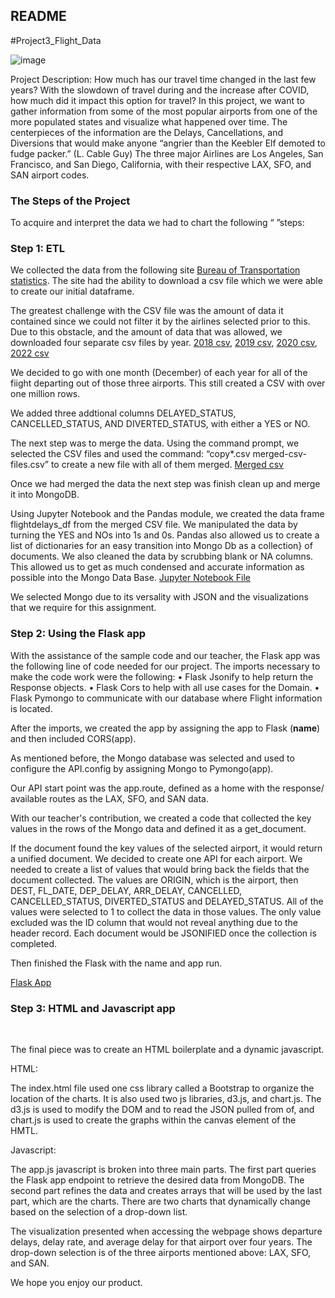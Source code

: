 ## README
#Project3_Flight_Data

![image](https://github.com/jrfloza12/GroupProject3/assets/122821004/ef7fe1a2-41ec-41f4-8198-053ddd448274)




Project Description: 
How much has our travel time changed in the last few years?
With the slowdown of travel during and the increase after COVID, how much did it impact this option for travel?
In this project, we want to gather information from some of the most popular airports from one of the more populated states and visualize what happened over time.
The centerpieces of the information are the Delays, Cancellations, and Diversions that would make anyone “angrier than the Keebler Elf demoted to fudge packer.” (L. Cable Guy)
The three major Airlines are Los Angeles, San Francisco, and San Diego, California, with their respective LAX, SFO, and SAN airport codes.


### The Steps of the Project
To acquire and interpret the data we had to chart the following “ ”steps:

### Step 1: ETL
We collected the data from the following site <a href="https://data.bts.gov/" target="_blank">Bureau of Transportation statistics</a>. The site had the ability to download a csv file which we were able to create our initial  dataframe.

The greatest challenge with the CSV file was the amount of data it contained since we could not filter it by the airlines selected prior to this. Due to this obstacle, and the amount of data that was allowed, we downloaded four separate csv files by year.  [2018 csv](T_ONTIME_MARKETING_2018.csv), [2019 csv](T_ONTIME_MARKETING_2019.csv), [2020 csv](T_ONTIME_MARKETING_2020.csv), [2022 csv](T_ONTIME_MARKETING_2022.csv) 

We decided to go with one month (December) of each year for all of the fiight departing out of those three airports. This still created a CSV with over one million rows. 

We added three addtional columns DELAYED_STATUS, CANCELLED_STATUS, AND DIVERTED_STATUS, with either a YES or NO.

The next step was to merge the data. Using the command prompt, we selected the CSV files and used the command: “copy*.csv merged-csv-files.csv” to create a new file with all of them merged.  [Merged csv](merged-csv-files-edited.csv)

Once we had merged the data the next step was finish clean up and merge it into MongoDB.

Using Jupyter Notebook and the Pandas module, we created the data frame flightdelays_df from the merged CSV file. We manipulated the data by turning the YES and NOs into 1s and 0s. Pandas also allowed us to create a list of dictionaries for an easy transition into Mongo Db as a collection} of documents. We also cleaned the data by scrubbing blank or NA columns. This allowed us to get as much condensed and accurate information as possible into the Mongo Data Base. [Jupyter Notebook File](Project3ETL.ipynb)

We selected Mongo due to its versality with JSON and the visualizations that we require for this assignment.


### Step 2: Using the Flask app

With the assistance of the sample code and our teacher, the Flask app was the following line of code needed for our project. 
The imports necessary to make the code work were the following:
• Flask Jsonify to help return the Response objects.
• Flask Cors to help with all use cases for the Domain.
• Flask Pymongo to communicate with our database where Flight information is located.

After the imports, we created the app by assigning the app to Flask (__name__) and then included CORS(app).

As mentioned before, the Mongo database was selected and used to configure the API.config by assigning Mongo to Pymongo(app).

Our API start point was the app.route, defined as a home with the response/ available routes as the LAX, SFO, and SAN data.

With our teacher's contribution, we created a code that collected the key values in the rows of the Mongo data and defined it as a get_document.

If the document found the key values of the selected airport, it would return a unified document. We decided to create one API for each airport. We needed to create a list of values that would bring back the fields that the document collected. The values are ORIGIN, which is the airport, then DEST, FL_DATE, DEP_DELAY, ARR_DELAY, CANCELLED, CANCELLED_STATUS, DIVERTED_STATUS and DELAYED_STATUS. All of the values were selected to 1 to collect the data in those values. The only value excluded was the ID column that would not reveal anything due to the header record.
Each document would be JSONIFIED once the collection is completed.


Then finished the Flask with the name and app run.

[Flask App](Project3Flask.py)


### Step 3: HTML and Javascript app </br>
</br>

The final piece was to create an HTML boilerplate and a dynamic javascript.

HTML:

The index.html file used one css library called a Bootstrap to organize the location of the charts.  It is also used two js libraries, d3.js, and chart.js.  The d3.js is used to modify the DOM and to read the JSON pulled from of, and chart.js is used to create the graphs within the canvas element of the HMTL. 

Javascript:

The app.js javascript is broken into three main parts.  The first part queries the Flask app endpoint to retrieve the desired data from MongoDB.  The second part refines the data and creates arrays that will be used by the last part, which are the charts.  There are two charts that dynamically change based on the selection of a drop-down list.  

The visualization presented when accessing the webpage shows departure delays, delay rate, and average delay for that airport over four years.  The drop-down selection is of the three airports mentioned above: LAX, SFO, and SAN. 

We hope you enjoy our product. 


